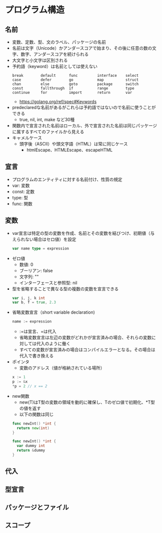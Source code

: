 # プログラム構造
## 名前
- 変数、定数、型、文のラベル、パッケージの名前
- 名前は文字（Unicode）かアンダースコアで始まり、その後に任意の数の文字、数字、アンダースコアを続けられる
- 大文字と小文字は区別される
- 予約語（keyword）は名前としては使えない
  ```
  break        default      func         interface    select
  case         defer        go           map          struct
  chan         else         goto         package      switch
  const        fallthrough  if           range        type
  continue     for          import       return       var
  ```
  - https://golang.org/ref/spec#Keywords
- predeclaredな名前があるがこれらは予約語ではないので名前に使うことができる
  - true, nil, int, make など30種
- 関数内で宣言された名前はローカル、外で宣言された名前は同じパッケージに属するすべてのファイルから見える
- キャメルケース
  - 頭字後（ASCII）や頭文字語（HTML）は常に同じケース
    - htmlEscape、HTMLEscape、escapeHTML

## 宣言
- プログラムのエンティティに対する名前付け、性質の規定
- var: 変数
- const: 定数
- type: 型
- func: 関数

## 変数
- var宣言は特定の型の変数を作成、名前とその変数を結びつけ、初期値（与えられない場合はセロ値）を設定
  ```go
  var name type = expression
  ```
- ゼロ値
  - 数値: 0
  - ブーリアン: false
  - 文字列: ""
  - インターフェースと参照型: nil
- 型を省略することで異なる型の複数の変数を宣言できる
  ```go
  var i, j, k int
  var b, f = true, 2.3
  ```
- 省略変数宣言（short variable declaration)
  ```go
  name := expression
  ```
  - :=は宣言、=は代入
  - 省略変数宣言は左辺の変数がどれかが宣言済みの場合、それらの変数に対しては代入のように働く
  - すべての変数が宣言済みの場合はコンパイルエラーとなる。その場合は代入で書き換える
- ポインタ
  - 変数のアドレス（値が格納されている場所）
  ```go
  x := 1
  p := &x
  *p = 2 // x == 2
  ```
- new関数
  - new(T)はT型の変数の領域を動的に確保し、Tのゼロ値で初期化、*T型の値を返す
  - 以下の関数は同じ
  ```go
  func newInt() *int {
    return new(int)
  }

  func newInt() *int {
    var dummy int
    return &dummy
  }
  ```
## 代入
## 型宣言
## パッケージとファイル
## スコープ

